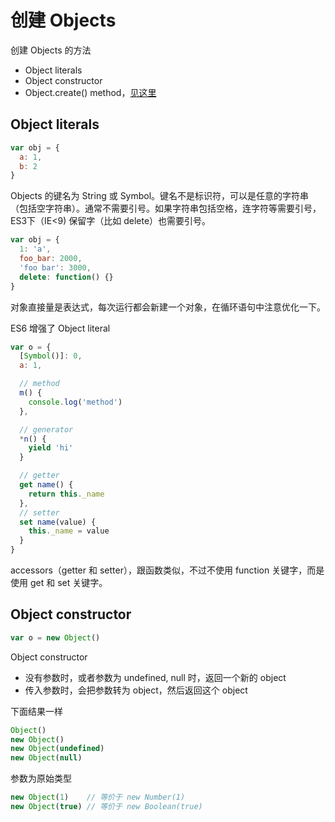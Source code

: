 # 创建 Objects

创建 Objects 的方法

- Object literals
- Object constructor
- Object.create() method，[见这里](../prototypes/Object.create.md)

## Object literals

```js
var obj = {
  a: 1,
  b: 2
}
```

Objects 的键名为 String 或 Symbol。键名不是标识符，可以是任意的字符串（包括空字符串）。通常不需要引号。如果字符串包括空格，连字符等需要引号，ES3下（IE<9) 保留字（比如 delete）也需要引号。

```js
var obj = {
  1: 'a',
  foo_bar: 2000,
  'foo bar': 3000,
  delete: function() {}
}
```

对象直接量是表达式，每次运行都会新建一个对象，在循环语句中注意优化一下。

ES6 增强了 Object literal

```js
var o = {
  [Symbol()]: 0,
  a: 1,

  // method
  m() {
    console.log('method')
  },

  // generator
  *n() {
    yield 'hi'
  }

  // getter
  get name() {
    return this._name
  },
  // setter
  set name(value) {
    this._name = value
  }
}
```

accessors（getter 和 setter），跟函数类似，不过不使用 function 关键字，而是使用 get 和 set 关键字。

## Object constructor

```js
var o = new Object()
```

Object constructor

- 没有参数时，或者参数为 undefined, null 时，返回一个新的 object
- 传入参数时，会把参数转为 object，然后返回这个 object

下面结果一样

```js
Object()
new Object()
new Object(undefined)
new Object(null)
```

参数为原始类型

```js
new Object(1)    // 等价于 new Number(1)
new Object(true) // 等价于 new Boolean(true)
```
